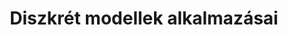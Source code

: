 ---
slug: 'index'
title: Diszkrét modellek alkalmazásai
sidebar_label: Diszkrét modellek alkalmazásai
---